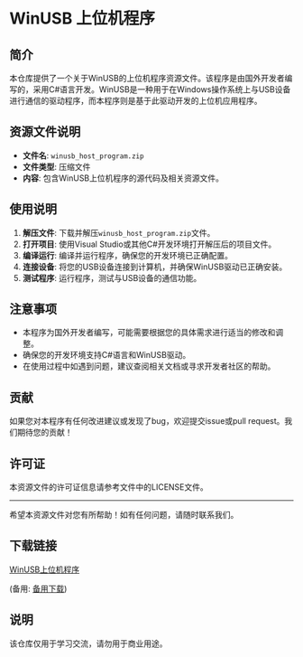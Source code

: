 # WinUSB 上位机程序

## 简介

本仓库提供了一个关于WinUSB的上位机程序资源文件。该程序是由国外开发者编写的，采用C#语言开发。WinUSB是一种用于在Windows操作系统上与USB设备进行通信的驱动程序，而本程序则是基于此驱动开发的上位机应用程序。

## 资源文件说明

- **文件名**: `winusb_host_program.zip`
- **文件类型**: 压缩文件
- **内容**: 包含WinUSB上位机程序的源代码及相关资源文件。

## 使用说明

1. **解压文件**: 下载并解压`winusb_host_program.zip`文件。
2. **打开项目**: 使用Visual Studio或其他C#开发环境打开解压后的项目文件。
3. **编译运行**: 编译并运行程序，确保您的开发环境已正确配置。
4. **连接设备**: 将您的USB设备连接到计算机，并确保WinUSB驱动已正确安装。
5. **测试程序**: 运行程序，测试与USB设备的通信功能。

## 注意事项

- 本程序为国外开发者编写，可能需要根据您的具体需求进行适当的修改和调整。
- 确保您的开发环境支持C#语言和WinUSB驱动。
- 在使用过程中如遇到问题，建议查阅相关文档或寻求开发者社区的帮助。

## 贡献

如果您对本程序有任何改进建议或发现了bug，欢迎提交issue或pull request。我们期待您的贡献！

## 许可证

本资源文件的许可证信息请参考文件中的LICENSE文件。

---

希望本资源文件对您有所帮助！如有任何问题，请随时联系我们。

## 下载链接
[WinUSB上位机程序](https://pan.quark.cn/s/426785515f81) 

(备用: [备用下载](https://pan.baidu.com/s/184VMhN61oldE_fTeKFViNg?pwd=1234))

## 说明

该仓库仅用于学习交流，请勿用于商业用途。
